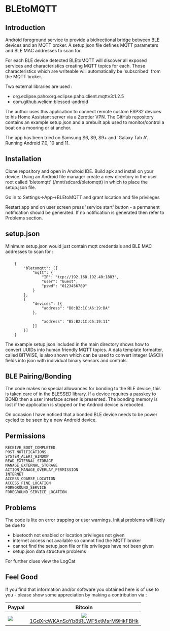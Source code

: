 # BLEtoMQTT
## Introduction
 Android foreground service to provide a bidirectional bridge between BLE devices and an MQTT broker. A setup.json file defines MQTT parameters and BLE MAC addresses to scan for.

For each BLE device detected BLEtoMQTT will discover all exposed services and characteristics creating MQTT topics for each. Those characteristics which are writeable will automatically be 'subscribed' from the MQTT broker.

Two external libraries are used :
  - org.eclipse.paho:org.eclipse.paho.client.mqttv3:1.2.5
  - com.github.weliem:blessed-android

The author uses this application to connect remote custom ESP32 devices to his Home Assistant server via a Zerotier VPN. 
The GitHub repository contains an example setup.json and a prebuilt apk used to monitor/control a boat on a mooring or at anchor.

 The app has been tried on Samsung S6, S9, S9+ and 'Galaxy Tab A'. Running Android 7.0, 10 and 11. 
## Installation
Clone repository and open in Android IDE. Build apk and install on your device.
Using an Android file manager create a new directory in the user root called 'bletomqtt' (/mnt/sdcard/bletomqtt) in which to place the setup.json file.

Go in to Settings->App->BLEtoMQTT and grant location and file privileges

Restart app and on user screen press 'service start' button - a permanent notification should be generated. If no notification is generated then refer to Problems section.

## setup.json

Minimum setup.json would just contain mqtt credentials and BLE MAC addresses to scan for :
###
		{
			"bletomqtt": [{
				"mqtt": {
					"IP": "tcp://192.168.192.40:1883",
					"user": "Guest",
					"pswd": "0123456789"
				}
			},
			{
				"devices": [{
					"address": "B0:B2:1C:A6:19:BA"
				},
				
					"address": "B5:B2:1C:C6:19:11"
				}]
			}]
		}


The example setup.json included in the main directory shows how to convert UUIDs into human friendly MQTT topics. A data template formatter, called BITWISE, is also shown which can be used to convert integer (ASCII) fields into json with individual binary sensors and controls.

## BLE Pairing/Bonding

The code makes no special allowances for bonding to the BLE device, this is taken care of in the BLESSED library. If a device requires a passkey to BOND then a user interface screen is presented. The bonding memory is lost if the application is stopped or the Android device is rebooted.

On occasion I have noticed that a bonded BLE device needs to be power cycled to be seen by a new Android device. 

## Permissions

    RECEIVE_BOOT_COMPLETED
    POST_NOTIFICATIONS
    SYSTEM_ALERT_WINDOW
    READ_EXTERNAL_STORAGE
    MANAGE_EXTERNAL_STORAGE
    ACTION_MANAGE_OVERLAY_PERMISSION
    INTERNET
    ACCESS_COARSE_LOCATION
    ACCESS_FINE_LOCATION
    FOREGROUND_SERVICE
    FOREGROUND_SERVICE_LOCATION

## Problems
The code is lite on error trapping or user warnings. Initial problems will likely be due to 
  - bluetooth not enabled or location privileges not given
  - internet access not available so cannot find the MQTT broker
  - cannot find the setup.json file or file privileges have not been given
  - setup.json data structure problems

For further clues view the LogCat 

## Feel Good

If you find that information and/or software you obtained here is of use to you - please show some appreciation by making a contribution via :

| Paypal | Bitcoin |
| ------ | ------- |
| [![](https://www.paypalobjects.com/en_US/i/btn/btn_donateCC_LG.gif)](https://www.paypal.com/ncp/payment/9BSAN369THJBA) | <center> [![](https://api.qrserver.com/v1/create-qr-code/?color=000000&bgcolor=FFFFFF&data=bitcoin%3A1GdXrcWKAnSoYb8tRLWF5xtMsrM9HkFBHk&qzone=1&margin=0&size=200x200&ecc=L)](bitcoin:1GdXrcWKAnSoYb8tRLWF5xtMsrM9HkFBHk)<br />[1GdXrcWKAnSoYb8tRLWF5xtMsrM9HkFBHk](bitcoin:1GdXrcWKAnSoYb8tRLWF5xtMsrM9HkFBHk)</center> |


